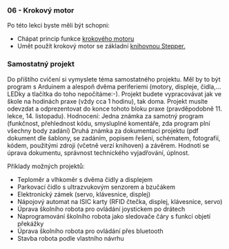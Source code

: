 ### 06 - Krokový motor

Po této lekci byste měli být schopni:

- Chápat princip funkce [krokového motoru](https://cookierobotics.com/042/)
- Umět použít krokový motor se základní [knihovnou Stepper.](https://www.instructables.com/How-to-Control-28BYJ-48-Stepper-Motor-With-ULN2003/)

### Samostatný projekt
Do příštího cvičení si vymyslete téma samostatného projektu. Měl by to být program s Arduinem a alespoň dvěma periferiemi (motory, displeje, čidla,... LEDky a tlačítka do toho nepočítáme:-).
Projekt budete vypracovávat jak ve škole na hodinách praxe (vždy cca 1 hodinu), tak doma. Projekt musíte odevzdat a odprezentovat do konce tohoto bloku praxe (pravděpodobně 11. lekce, 14. listopadu). 
Hodnocení:
Jedna známka za samotný program (funkčnost, přehlednost kódu, smysluplné komentáře, zda program plní všechny body zadání)
Druhá známka za dokumentaci projektu (pdf dokument dle šablony, se zadáním, popisem řešení, schématem, fotografií, kódem, použitými zdroji (včetně verzí knihoven) a závěrem. Hodnotí se úprava dokumentu, správnost technického vyjadřování, úplnost.

Příklady možných projektů:
- Teploměr a vlhkoměr s dvěma čidly a displejem
- Parkovací čidlo s ultrazvukovým senzorem a bzučákem
- Elektronický zámek (servo, klávesnice, displej)
- Nápojový automat na ISIC karty (RFID čtečka, displej, klávesnice, servo)
- Úprava školního robota pro ovládání joystickem po drátech
- Naprogramování školního robota jako sledovače čáry s funkcí objetí překážky
- Úprava školního robota pro ovládání přes bluetooth
- Stavba robota podle vlastního návrhu
